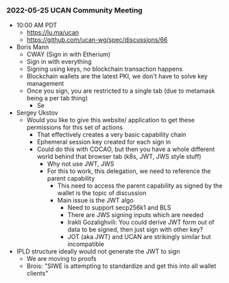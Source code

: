 ### 2022-05-25 UCAN Community Meeting

- 10:00 AM PDT
  - https://lu.ma/ucan
  - https://github.com/ucan-wg/spec/discussions/66
- Boris Mann
  - CWAY (Sign in with Etherium)
  - Sign in with everything
  - Signing using keys, no blockchain transaction happens
  - Blockchain wallets are the latest PKI, we don't have to solve key management
  - Once you sign, you are restricted to a single tab (due to metamask being a per tab thing)
    - Se
- Sergey Ukstov
  - Would you like to give this website/ application to get these permissions for this set of actions
    - That effectively creates a very basic capability chain
    - Ephemeral session key created for each sign in
    - Could do this with COCAO, but then you have a whole different world behind that browser tab (k8s, JWT, JWS style stuff)
      - Why not use JWT, JWS
      - For this to work, this delegation, we need to reference the parent capability
        - This need to access the parent capability as signed by the wallet is the topic of discussion
        - Main issue is the JWT algo
          - Need to support secp256k1 and BLS
          - There are JWS signing inputs which are needed
          - Irakli Gozalighvili: You could derive JWT form out of data to be signed, then just sign with other key?
          - JOT (aka JWT) and UCAN are strikingly similar but incompatible
- IPLD structure ideally would not generate the JWT to sign
  - We are moving to proofs
  - Brois: "SIWE is attempting to standardize and get this into all wallet clients"